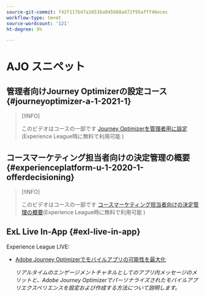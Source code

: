 ```yaml
---
source-git-commit: f42f117b47a16536a045688a472f95afff46ecec
workflow-type: tm+mt
source-wordcount: '121'
ht-degree: 9%

---
```

# AJO スニペット

## 管理者向けJourney Optimizerの設定コース {#journeyoptimizer-a-1-2021-1}

>[!INFO]
>
> このビデオはコースの一部です [Journey Optimizerを管理者用に設定](https://experienceleague.adobe.com/docs/courses/using/journeyoptimizer-a-1-2021-1.html)(Experience League時に無料で利用可能 )

## コースマーケティング担当者向けの決定管理の概要 {#experienceplatform-u-1-2020-1-offerdecisioning}

>[!INFO]
>
> このビデオはコースの一部です [コースマーケティング担当者向けの決定管理の概要](https://experienceleague.adobe.com/docs/courses/using/experienceplatform-u-1-2020-1-offerdecisioning.html?lang=ja)(Experience League時に無料で利用可能 )

## ExL Live In-App {#exl-live-in-app}

Experience League LIVE:

* [Adobe Journey Optimizerでモバイルアプリの可能性を最大化](https://experienceleague.adobe.com/docs/events/experience-league-live-recordings/episodes/exl-live-episode-5-24-23.html?lang=en)

   *リアルタイムのエンゲージメントチャネルとしてのアプリ内メッセージのメリットと、Adobe Journey Optimizerでパーソナライズされたモバイルアプリエクスペリエンスを設定および作成する方法について説明します。*

